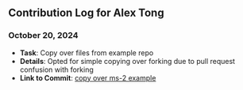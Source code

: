 ## Contribution Log for Alex Tong

### October 20, 2024
- **Task**: Copy over files from example repo
- **Details**: Opted for simple copying over forking due to pull request confusion with forking
- **Link to Commit**: [copy over ms-2 example](https://github.com/chrispho/language-study-app/commit/e518b2fd7e242b889915d0c204c9d6d785a3b553)
